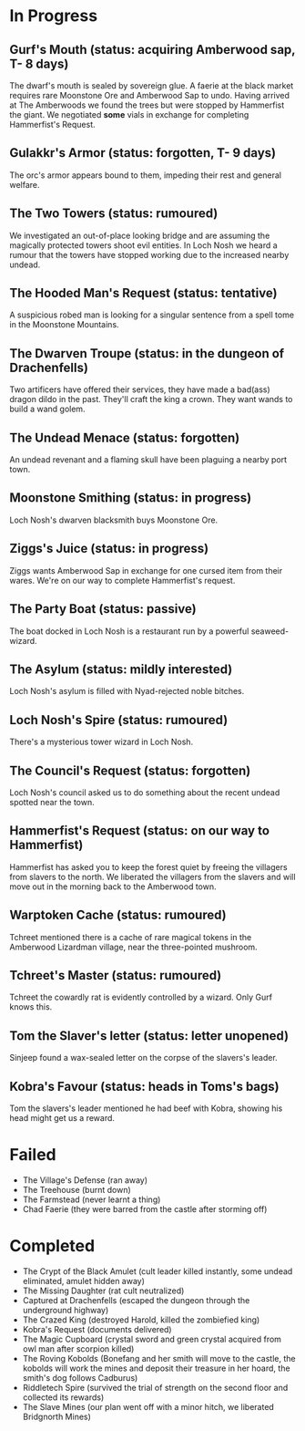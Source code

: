 # In Progress

## Gurf's Mouth (status: acquiring Amberwood sap, T- 8 days)
The dwarf's mouth is sealed by sovereign glue. A faerie at the black market requires rare Moonstone Ore and Amberwood Sap to undo.
Having arrived at The Amberwoods we found the trees but were stopped by Hammerfist the giant. We negotiated **some** vials in exchange for completing Hammerfist's Request.

## Gulakkr's Armor (status: forgotten, T- 9 days)
The orc's armor appears bound to them, impeding their rest and general welfare.

## The Two Towers (status: rumoured)
We investigated an out-of-place looking bridge and are assuming the magically protected towers shoot evil entities.
In Loch Nosh we heard a rumour that the towers have stopped working due to the increased nearby undead.

## The Hooded Man's Request (status: tentative)
A suspicious robed man is looking for a singular sentence from a spell tome in the Moonstone Mountains.

## The Dwarven Troupe (status: in the dungeon of Drachenfells)
Two artificers have offered their services, they have made a bad(ass) dragon dildo in the past.
They'll craft the king a crown. They want wands to build a wand golem.

## The Undead Menace (status: forgotten)
An undead revenant and a flaming skull have been plaguing a nearby port town.

## Moonstone Smithing (status: in progress)
Loch Nosh's dwarven blacksmith buys Moonstone Ore.

## Ziggs's Juice (status: in progress)
Ziggs wants Amberwood Sap in exchange for one cursed item from their wares.
We're on our way to complete Hammerfist's request.

## The Party Boat (status: passive)
The boat docked in Loch Nosh is a restaurant run by a powerful seaweed-wizard.

## The Asylum (status: mildly interested)
Loch Nosh's asylum is filled with Nyad-rejected noble bitches.

## Loch Nosh's Spire (status: rumoured)
There's a mysterious tower wizard in Loch Nosh.

## The Council's Request (status: forgotten)
Loch Nosh's council asked us to do something about the recent undead spotted near the town.

## Hammerfist's Request (status: on our way to Hammerfist)
Hammerfist has asked you to keep the forest quiet by freeing the villagers from slavers to the north.
We liberated the villagers from the slavers and will move out in the morning back to the Amberwood town.

## Warptoken Cache (status: rumoured)
Tchreet mentioned there is a cache of rare magical tokens in the Amberwood Lizardman village, near the three-pointed mushroom.

## Tchreet's Master (status: rumoured)
Tchreet the cowardly rat is evidently controlled by a wizard. Only Gurf knows this.

## Tom the Slaver's letter (status: letter unopened)
Sinjeep found a wax-sealed letter on the corpse of the slavers's leader.

## Kobra's Favour (status: heads in Toms's bags)
Tom the slavers's leader mentioned he had beef with Kobra, showing his head might get us a reward.

# Failed

- The Village's Defense (ran away)
- The Treehouse (burnt down)
- The Farmstead (never learnt a thing)
- Chad Faerie (they were barred from the castle after storming off)

# Completed

- The Crypt of the Black Amulet (cult leader killed instantly, some undead eliminated, amulet hidden away)
- The Missing Daughter (rat cult neutralized)
- Captured at Drachenfells (escaped the dungeon through the underground highway)
- The Crazed King (destroyed Harold, killed the zombiefied king)
- Kobra's Request (documents delivered)
- The Magic Cupboard (crystal sword and green crystal acquired from owl man after scorpion killed)
- The Roving Kobolds (Bonefang and her smith will move to the castle, the kobolds will work the mines and deposit their treasure in her hoard, the smith's dog follows Cadburus)
- Riddletech Spire (survived the trial of strength on the second floor and collected its rewards)
- The Slave Mines (our plan went off with a minor hitch, we liberated Bridgnorth Mines)
